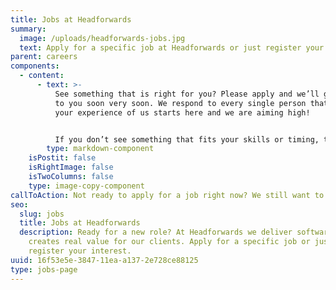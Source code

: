 ```yaml
---
title: Jobs at Headforwards
summary:
  image: /uploads/headforwards-jobs.jpg
  text: Apply for a specific job at Headforwards or just register your interest
parent: careers
components:
  - content:
      - text: >-
          See something that is right for you? Please apply and we’ll get back
          to you soon very soon. We respond to every single person that applies,
          your experience of us starts here and we are aiming high!


          If you don’t see something that fits your skills or timing, then please register your interest.
        type: markdown-component
    isPostit: false
    isRightImage: false
    isTwoColumns: false
    type: image-copy-component
callToAction: Not ready to apply for a job right now? We still want to hear from you
seo:
  slug: jobs
  title: Jobs at Headforwards 
  description: Ready for a new role? At Headforwards we deliver software that
    creates real value for our clients. Apply for a specific job or just
    register your interest.
uuid: 16f53e5e-3847-11ea-a137-2e728ce88125
type: jobs-page
---
```

